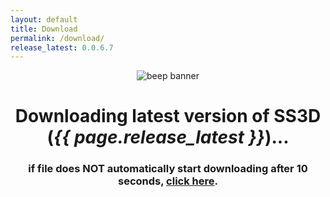 ```yaml
---
layout: default
title: Download
permalink: /download/
release_latest: 0.0.6.7
---
```


<style type="text/css" media="screen">
  .container {
    margin: 10px auto;
    text-align: center;
  }
</style>

<div class="container">
  <div>
    <picture class="logo">
      <img src="{{ site.artwork_url }}/Banners/ClassicBanners/BeepBanner.png" alt="beep banner">
    </picture>
  </div>
  <meta http-equiv="refresh" content="5; URL={{ site.github_url }}/SS3D/releases/download/{{ page.release_latest }}/SS3D_{{ page.release_latest }}.zip" />

  <h1>Downloading latest version of SS3D<br>(<strong><i>{{ page.release_latest }}</i></strong>)...</h1>
  <h3>if file does NOT automatically start downloading after 10 seconds, <a href="{{ site.github_url }}/SS3D/releases/download/{{ page.release_latest }}/SS3D_{{ page.release_latest }}.zip">click here</a>.</h3>
</div>
